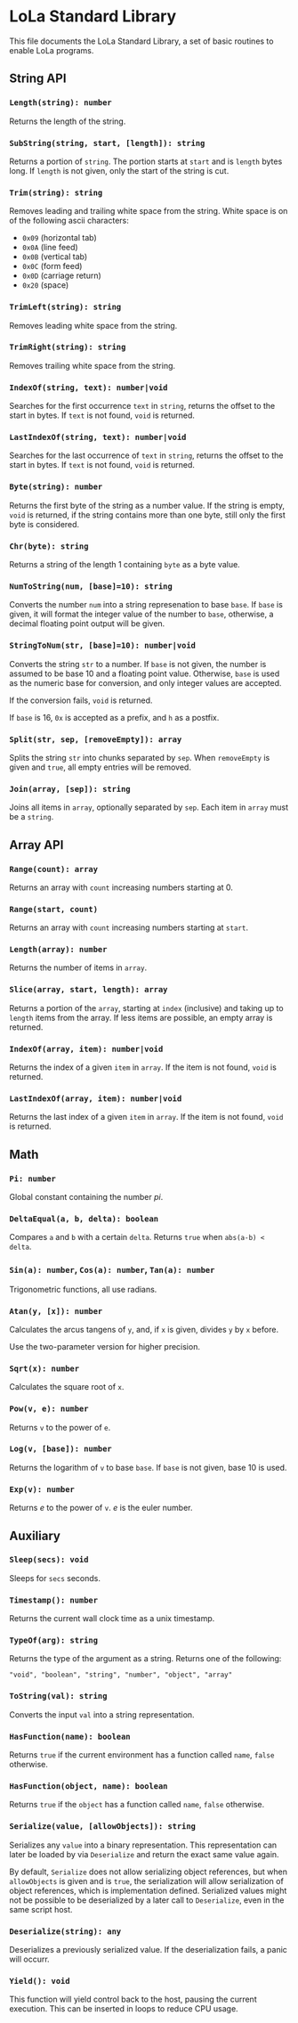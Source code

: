 # LoLa Standard Library

This file documents the LoLa Standard Library, a set of basic routines to enable LoLa programs.

## String API

### `Length(string): number`

Returns the length of the string.

### `SubString(string, start, [length]): string`

Returns a portion of `string`. The portion starts at `start` and is `length` bytes long. If `length` is not given, only the start of the string is cut.

### `Trim(string): string`

Removes leading and trailing white space from the string. White space is on of the following ascii characters:
- `0x09` (horizontal tab)
- `0x0A` (line feed)
- `0x0B` (vertical tab)
- `0x0C` (form feed)
- `0x0D` (carriage return)
- `0x20` (space)

### `TrimLeft(string): string`

Removes leading white space from the string.

### `TrimRight(string): string`

Removes trailing white space from the string.

### `IndexOf(string, text): number|void`

Searches for the first occurrence `text` in `string`, returns the offset to the start in bytes. If `text` is not found, `void` is returned.

### `LastIndexOf(string, text): number|void`

Searches for the last occurrence of `text` in `string`, returns the offset to the start in bytes. If `text` is not found, `void` is returned.

### `Byte(string): number`

Returns the first byte of the string as a number value. If the string is empty, `void` is returned, if the string contains more than one byte, still only the first byte is considered.

### `Chr(byte): string`

Returns a string of the length 1 containing `byte` as a byte value.

### `NumToString(num, [base]=10): string`

Converts the number `num` into a string represenation to base `base`. If `base` is given, it will format the integer value of the number to `base`, otherwise, a decimal floating point output will be given.

### `StringToNum(str, [base]=10): number|void`

Converts the string `str` to a number. If `base` is not given, the number is assumed to be base 10 and a floating point value. Otherwise, `base` is used as the numeric base for conversion, and only integer values are accepted.

If the conversion fails, `void` is returned.

If `base` is 16, `0x` is accepted as a prefix, and `h` as a postfix.

### `Split(str, sep, [removeEmpty]): array`
Splits the string `str` into chunks separated by `sep`. When `removeEmpty` is given and `true`, all empty entries will be removed.

### `Join(array, [sep]): string`
Joins all items in `array`, optionally separated by `sep`. Each item in `array` must be a `string`.

## Array API

### `Range(count): array`

Returns an array with `count` increasing numbers starting at 0.

### `Range(start, count)`

Returns an array with `count` increasing numbers starting at `start`.

### `Length(array): number`

Returns the number of items in `array`.

### `Slice(array, start, length): array`

Returns a portion of the `array`, starting at `index` (inclusive) and taking up to `length` items from the array. If less items are possible, an empty array is returned.

### `IndexOf(array, item): number|void`

Returns the index of a given `item` in `array`. If the item is not found, `void` is returned.

### `LastIndexOf(array, item): number|void`

Returns the last index of a given `item` in `array`. If the item is not found, `void` is returned.

## Math

### `Pi: number`

Global constant containing the number *pi*.

### `DeltaEqual(a, b, delta): boolean`

Compares `a` and `b` with a certain `delta`. Returns `true` when `abs(a-b) < delta`.

### `Sin(a): number`, `Cos(a): number`, `Tan(a): number`

Trigonometric functions, all use radians.

### `Atan(y, [x]): number`

Calculates the arcus tangens of `y`, and, if `x` is given, divides `y` by `x` before.

Use the two-parameter version for higher precision.

### `Sqrt(x): number`

Calculates the square root of `x`.

### `Pow(v, e): number`

Returns `v` to the power of `e`.

### `Log(v, [base]): number`

Returns the logarithm of `v` to base `base`. If `base` is not given, base 10 is used.

### `Exp(v): number`

Returns *e* to the power of `v`. *e* is the euler number.

## Auxiliary

### `Sleep(secs): void`

Sleeps for `secs` seconds.

### `Timestamp(): number`

Returns the current wall clock time as a unix timestamp.

### `TypeOf(arg): string`

Returns the type of the argument as a string. Returns one of the following:

```lola
"void", "boolean", "string", "number", "object", "array"
```

### `ToString(val): string`

Converts the input `val` into a string representation.

### `HasFunction(name): boolean`

Returns `true` if the current environment has a function called `name`, `false` otherwise.

### `HasFunction(object, name): boolean`

Returns `true` if the `object` has a function called `name`, `false` otherwise.

### `Serialize(value, [allowObjects]): string`
Serializes any `value` into a binary representation. This representation can later be loaded by via `Deserialize` and return the exact same value again.

By default, `Serialize` does not allow serializing object references, but when `allowObjects` is given and is `true`, the serialization will allow serialization of object references, which is implementation defined. Serialized values might not be possible to be deserialized by a later call to `Deserialize`, even in the same script host.

### `Deserialize(string): any`
Deserializes a previously serialized value. If the deserialization fails, a panic will occurr.

### `Yield(): void`
This function will yield control back to the host, pausing the current execution. This can be inserted in loops to reduce CPU usage.
